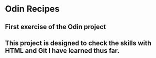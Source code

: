 # Odin Recipes

## First exercise of the Odin project

## This project is designed to check the skills with HTML and Git I have learned thus far.